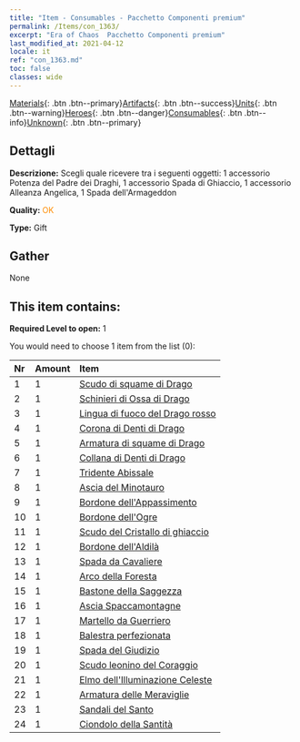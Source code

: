```yaml
---
title: "Item - Consumables - Pacchetto Componenti premium"
permalink: /Items/con_1363/
excerpt: "Era of Chaos  Pacchetto Componenti premium"
last_modified_at: 2021-04-12
locale: it
ref: "con_1363.md"
toc: false
classes: wide
---
```

 [Materials](/it/Items/){: .btn .btn--primary}[Artifacts](/it/Items/Artifacts/){: .btn .btn--success}[Units](/it/Items/Units/){: .btn .btn--warning}[Heroes](/it/Items/Heroes/){: .btn .btn--danger}[Consumables](/it/Items/Consumables/){: .btn .btn--info}[Unknown](/it/Items/Unknown/){: .btn .btn--primary}

## Dettagli
 **Descrizione:** Scegli quale ricevere tra i seguenti oggetti: 1 accessorio Potenza del Padre dei Draghi, 1 accessorio Spada di Ghiaccio, 1 accessorio Alleanza Angelica, 1 Spada dell'Armageddon

 **Quality:** <span style="color: #FF8C00">OK</span>

 **Type:** Gift

## Gather

  None

## This item contains:

 **Required Level to open:** 1

 You would need to choose 1 item from the list (0):

  | Nr | Amount |     Item    |
  |:---|:-------|:------------|
  | 1 | 1 | [Scudo di squame di Drago](/it/Items/art_144/) | 
  | 2 | 1 | [Schinieri di Ossa di Drago](/it/Items/art_145/) | 
  | 3 | 1 | [Lingua di fuoco del Drago rosso](/it/Items/art_146/) | 
  | 4 | 1 | [Corona di Denti di Drago](/it/Items/art_147/) | 
  | 5 | 1 | [Armatura di squame di Drago](/it/Items/art_148/) | 
  | 6 | 1 | [Collana di Denti di Drago](/it/Items/art_149/) | 
  | 7 | 1 | [Tridente Abissale](/it/Items/art_160/) | 
  | 8 | 1 | [Ascia del Minotauro](/it/Items/art_161/) | 
  | 9 | 1 | [Bordone dell'Appassimento](/it/Items/art_162/) | 
  | 10 | 1 | [Bordone dell'Ogre](/it/Items/art_163/) | 
  | 11 | 1 | [Scudo del Cristallo di ghiaccio](/it/Items/art_164/) | 
  | 12 | 1 | [Bordone dell'Aldilà](/it/Items/art_165/) | 
  | 13 | 1 | [Spada da Cavaliere](/it/Items/art_166/) | 
  | 14 | 1 | [Arco della Foresta](/it/Items/art_167/) | 
  | 15 | 1 | [Bastone della Saggezza](/it/Items/art_168/) | 
  | 16 | 1 | [Ascia Spaccamontagne](/it/Items/art_169/) | 
  | 17 | 1 | [Martello da Guerriero](/it/Items/art_170/) | 
  | 18 | 1 | [Balestra perfezionata](/it/Items/art_171/) | 
  | 19 | 1 | [Spada del Giudizio](/it/Items/art_150/) | 
  | 20 | 1 | [Scudo leonino del Coraggio](/it/Items/art_151/) | 
  | 21 | 1 | [Elmo dell'Illuminazione Celeste](/it/Items/art_152/) | 
  | 22 | 1 | [Armatura delle Meraviglie](/it/Items/art_153/) | 
  | 23 | 1 | [Sandali del Santo](/it/Items/art_154/) | 
  | 24 | 1 | [Ciondolo della Santità](/it/Items/art_155/) | 
